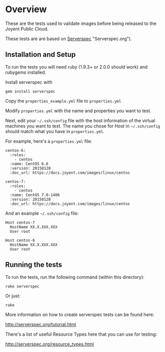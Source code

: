 # Overview

These are the tests used to validate images before being released to the Joyent Public Cloud.

These tests are are based on [Serverspec](http://serverspec.org) "Serverspec.org").

## Installation and Setup

To run the tests you will need ruby (1.9.3+ or 2.0.0 should work) and rubygems installed.

Install serverspec with

    gem install serverspec

Copy the `properties_example.yml` file to `properties.yml`

Modify `properties.yml` with the name and properties you want to test. 

Next, edit your `~/.ssh/config` file with the host information of the virtual machines you want to test. The name you chose for _Host_ in `~/.ssh/config` should match what you have in `properties.yml`. 

For example, here's a `properties.yml` file:

    centos-6:
      :roles:
        - centos
      :name: CentOS 6.6
      :version: 20150128
      :doc_url: https://docs.joyent.com/images/linux/centos

    centos-7:
      :roles:
        - centos
      :name: CentOS 7.0-1406
      :version: 20150128
      :doc_url: https://docs.joyent.com/images/linux/centos

And an example `~/.ssh/config` file:

    Host centos-7
      HostName XX.X.XXX.XXX
      User root

    Host centos-6
      HostName XX.X.XXX.XXX
      User root
    

## Running the tests

To run the tests, run the following command (within this directory):

    rake serverspec

Or just:

    rake

More information on how to create serverspec tests can be found here:

http://serverspec.org/tutorial.html

There's a list of useful Resource Types here that you can use for testing:

http://serverspec.org/resource_types.html
